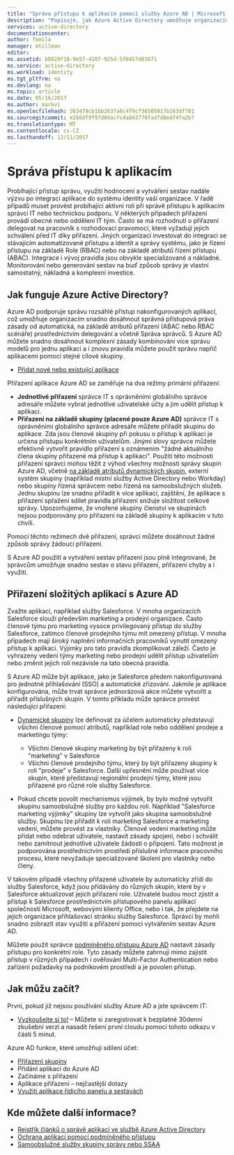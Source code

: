 ```yaml
---
title: "Správa přístupu k aplikacím pomocí služby Azure AD | Microsoft Docs"
description: "Popisuje, jak Azure Active Directory umožňuje organizacím umožňuje určit aplikace, ke kterým má každý uživatel přístup."
services: active-directory
documentationcenter: 
author: femila
manager: mtillman
editor: 
ms.assetid: b0829f18-9e57-4107-925d-5f0457d81671
ms.service: active-directory
ms.workload: identity
ms.tgt_pltfrm: na
ms.devlang: na
ms.topic: article
ms.date: 05/16/2017
ms.author: markvi
ms.openlocfilehash: 363478cb1bb2637a8c4f9cf36505817b163df781
ms.sourcegitcommit: e266df9f97d04acfc4a843770fadfd8edf4fa2b7
ms.translationtype: MT
ms.contentlocale: cs-CZ
ms.lasthandoff: 12/11/2017
---
```

# <a name="managing-access-to-apps"></a>Správa přístupu k aplikacím
Probíhající přístup správu, využití hodnocení a vytváření sestav nadále výzvu po integraci aplikace do systému identity vaší organizace. V řadě případů muset provést probíhající aktivní roli při správě přístupu k aplikacím správci IT nebo technickou podporu. V některých případech přiřazení provádí obecné nebo oddělení IT tým. Často se má rozhodnutí o přiřazení delegovat na pracovník s rozhodovací pravomocí, které vyžadují jejich schválení před IT díky přiřazení.  Jiných organizací investovat do integraci se stávajícím automatizované přístupu a identit a správy systému, jako je řízení přístupu na základě Role (RBAC) nebo na základě atributů řízení přístupu (ABAC). Integrace i vývoj pravidla jsou obvykle specializované a nákladné. Monitorování nebo generování sestav na buď způsob správy je vlastní samostatný, nákladná a komplexní investice.

## <a name="how-does-azure-active-directory-help"></a>Jak funguje Azure Active Directory?
 Azure AD podporuje správu rozsáhlé přístup nakonfigurovaných aplikací, což umožňuje organizacím snadno dosáhnout správná přístupová práva zásady od automatická, na základě atributů přiřazení (ABAC nebo RBAC scénáře) prostřednictvím delegování a včetně Správa správců. S Azure AD můžete snadno dosáhnout komplexní zásady kombinování více správu modelů pro jednu aplikaci a i znovu pravidla můžete použít správu napříč aplikacemi pomocí stejné cílové skupiny.

* [Přidat nové nebo existující aplikace](active-directory-enterprise-apps-manage-sso.md)

 Přiřazení aplikace Azure AD se zaměřuje na dva režimy primární přiřazení:

* **Jednotlivé přiřazení** správce IT s oprávněními globálního správce adresáře můžete vybrat jednotlivé uživatelské účty a jim udělit přístup k aplikaci.
* **Přiřazení na základě skupiny (placené pouze Azure AD)** správce IT s oprávněními globálního správce adresáře můžete přiřadit skupinu do aplikace. Zda jsou členové skupiny při pokusu o přístup k aplikaci je určena přístupu konkrétním uživatelům. Jinými slovy správce můžete efektivně vytvořit pravidlo přiřazení s oznámením "žádné aktuálního člena skupiny přiřazené má přístup k aplikaci". Použití této možnosti přiřazení správci mohou těžit z výhod všechny možnosti správy skupin Azure AD, včetně [na základě atributů dynamických skupin](active-directory-groups-create-azure-portal.md), externí systém skupiny (například místní služby Active Directory nebo Workday) nebo skupiny řízená správcem nebo řízená na samoobslužných služeb. Jednu skupinu lze snadno přiřadit k více aplikací, zajištění, že aplikace s přiřazení spřažení sdílet pravidla přiřazení snižuje složitost celkové správy. Upozorňujeme, že vnořené skupiny členství ve skupinách nejsou podporovány pro přiřazení na základě skupiny k aplikacím v tuto chvíli.

Pomocí těchto režimech dvě přiřazení, správci můžete dosáhnout žádné způsob správy žádoucí přiřazení.

S Azure AD použití a vytváření sestav přiřazení jsou plně integrované, že správcům umožňuje snadno sestav o stavu přiřazení, přiřazení chyby a i využití.

## <a name="complex-application-assignment-with-azure-ad"></a>Přiřazení složitých aplikací s Azure AD
Zvažte aplikaci, například služby Salesforce. V mnoha organizacích Salesforce slouží především marketing a prodejní organizace. Často členové týmu pro marketing vysoce privilegovaný přístup do služby Salesforce, zatímco členové prodejního týmu mít omezený přístup. V mnoha případech mají široký naplnění informačních pracovníků vynutit omezený přístup k aplikaci. Výjimky pro tato pravidla zkomplikovat záleží. Často je vyhrazeny vedení týmy marketing nebo prodejní udělit přístup uživatelům nebo změnit jejich rolí nezávisle na tato obecná pravidla.

S Azure AD může být aplikace, jako je Salesforce předem nakonfigurovaná pro jednotné přihlašování (SSO) a automatické zřizování. Jakmile je aplikace konfigurována, může trvat správce jednorázová akce můžete vytvořit a přiřadit příslušných skupin. V tomto příkladu může správce provést následující přiřazení:

* [Dynamické skupiny](active-directory-groups-create-azure-portal.md) lze definovat za účelem automaticky představují všichni členové pomocí atributů, například role nebo oddělení prodeje a marketingu týmy:
  
  * Všichni členové skupiny marketing by být přiřazeny k roli "marketing" v Salesforce
  * Všichni členové prodejního týmu, který by být přiřazeny skupiny k roli "prodeje" v Salesforce. Další upřesnění může používat více skupin, které představují regionální prodejní týmy, které jsou přiřazené pro různé role služby Salesforce.
* Pokud chcete povolit mechanismus výjimek, by bylo možné vytvořit skupinu samoobslužné služby pro každou roli. Například "Salesforce marketing výjimky" skupiny lze vytvořit jako skupina samoobslužné služby. Skupinu lze přiřadit k roli marketing Salesforce a marketing vedení, můžete provést za vlastníky. Členové vedení marketing může přidat nebo odebrat uživatele, nastavit zásady spojení, nebo i schválit nebo zamítnout jednotlivé uživatele žádosti o připojení. Tato možnost je podporována prostřednictvím prostředí příslušné informace pracovního procesu, které nevyžaduje specializované školení pro vlastníky nebo členy.

V takovém případě všechny přiřazené uživatele by automaticky zřídí do služby Salesforce, když jsou přidávány do různých skupin, které by v Salesforce aktualizovat jejich přiřazení role. Uživatelé budou moct zjistit a přístup k Salesforce prostřednictvím přístupového panelu aplikací společnosti Microsoft, webovými klienty Office, nebo i tak, že přejdete na jejich organizace přihlašovací stránku služby Salesforce. Správci by mohli snadno zobrazit stav využití a přiřazení pomocí vytvářením sestav Azure AD.

Můžete použít správce [podmíněného přístupu Azure AD](active-directory-conditional-access-azure-portal.md) nastavit zásady přístupu pro konkrétní role. Tyto zásady můžete zahrnují mimo zajistit přístup v různých případech i ověřování Multi-Factor Authentication nebo zařízení požadavky na podnikovém prostředí a je povolen přístup.

## <a name="how-can-i-get-started"></a>Jak můžu začít?
První, pokud již nejsou používání služby Azure AD a jste správcem IT:

* [Vyzkoušejte si to!](https://azure.microsoft.com/trial/get-started-active-directory/) – Můžete si zaregistrovat k bezplatné 30denní zkušební verzi a nasadit řešení první cloudu pomocí tohoto odkazu v části 5 minut.

Azure AD funkce, které umožňují sdílení účet:

* [Přiřazení skupiny](active-directory-accessmanagement-self-service-group-management.md)
* Přidání aplikací do Azure AD
* Začínáme s přiřazení
* Aplikace přiřazení – nejčastější dotazy
* [Využití aplikace řídicího panelu a sestavách](active-directory-passwords-get-insights.md)

## <a name="where-can-i-learn-more"></a>Kde můžete další informace?
* [Rejstřík článků o správě aplikací ve službě Azure Active Directory](active-directory-apps-index.md)
* [Ochrana aplikací pomocí podmíněného přístupu](active-directory-conditional-access-azure-portal.md)
* [Samoobslužné služby skupiny správy nebo SSAA](active-directory-accessmanagement-self-service-group-management.md)

